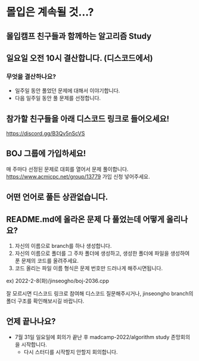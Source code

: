 # 몰입은 계속될 것...?

## 몰입캠프 친구들과 함께하는 알고리즘 Study
## 일요일 오전 10시 결산합니다. (디스코드에서)
### 무엇을 결산하나요?
- 일주일 동안 풀었던 문제에 대해서 이야기합니다.
- 다음 일주일 동안 풀 문제를 선정합니다.

## 참가할 친구들을 아래 디스코드 링크로 들어오세요!
https://discord.gg/B3Qv5nScVS

## BOJ 그룹에 가입하세요!
매 주마다 선정된 문제로 대회를 열어서 문제 풀이합니다.
https://www.acmicpc.net/group/13779
가입 신청 넣어주세요.

## 어떤 언어로 풀든 상관없습니다.

## README.md에 올라온 문제 다 풀었는데 어떻게 올리나요?
1. 자신의 이름으로 branch를 하나 생성합니다.
2. 자신의 이름으로 폴더를 그 주차 폴더에 생성하고, 생성한 폴더에 파일을 생성하여 푼 문제의 코드를 올려주세요.
3. 코드 올리는 파일 이름 형식은 문제 번호만 드러나게 해주시면됩니다.

ex) 2022-2-8(화)/jinseogho/boj-2036.cpp

잘 모르시면 디스코드 링크로 참여해 디스코드  질문해주시거나, jinseongho branch의 폴더 구조를 확인해보시길 바랍니다.

## 언제 끝나나요?
- 7월 31일 일요일에 회의가 끝난 후 madcamp-2022/algorithm study 존망회의을 시작합니다.
  - 다시 스터디를 시작할지 안할지 회의합니다.


